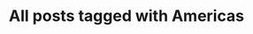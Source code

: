 ---
layout: tag
title: "All posts tagged with Americas"
permalink: /weblog/tags/americas/
taxonomy: Americas
---